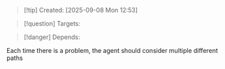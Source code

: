
>[!tip] Created: [2025-09-08 Mon 12:53]

>[!question] Targets: 

>[!danger] Depends: 

Each time there is a problem, the agent should consider multiple different paths 